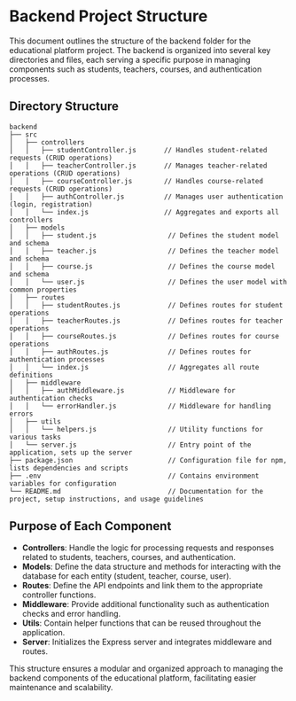 # Backend Project Structure

This document outlines the structure of the backend folder for the educational platform project. The backend is organized into several key directories and files, each serving a specific purpose in managing components such as students, teachers, courses, and authentication processes.

## Directory Structure

```
backend
├── src
│   ├── controllers
│   │   ├── studentController.js       // Handles student-related requests (CRUD operations)
│   │   ├── teacherController.js       // Manages teacher-related operations (CRUD operations)
│   │   ├── courseController.js        // Handles course-related requests (CRUD operations)
│   │   ├── authController.js          // Manages user authentication (login, registration)
│   │   └── index.js                   // Aggregates and exports all controllers
│   ├── models
│   │   ├── student.js                  // Defines the student model and schema
│   │   ├── teacher.js                  // Defines the teacher model and schema
│   │   ├── course.js                   // Defines the course model and schema
│   │   └── user.js                     // Defines the user model with common properties
│   ├── routes
│   │   ├── studentRoutes.js            // Defines routes for student operations
│   │   ├── teacherRoutes.js            // Defines routes for teacher operations
│   │   ├── courseRoutes.js             // Defines routes for course operations
│   │   ├── authRoutes.js               // Defines routes for authentication processes
│   │   └── index.js                    // Aggregates all route definitions
│   ├── middleware
│   │   ├── authMiddleware.js           // Middleware for authentication checks
│   │   └── errorHandler.js             // Middleware for handling errors
│   ├── utils
│   │   └── helpers.js                  // Utility functions for various tasks
│   └── server.js                       // Entry point of the application, sets up the server
├── package.json                        // Configuration file for npm, lists dependencies and scripts
├── .env                                // Contains environment variables for configuration
└── README.md                           // Documentation for the project, setup instructions, and usage guidelines
```

## Purpose of Each Component

- **Controllers**: Handle the logic for processing requests and responses related to students, teachers, courses, and authentication.
- **Models**: Define the data structure and methods for interacting with the database for each entity (student, teacher, course, user).
- **Routes**: Define the API endpoints and link them to the appropriate controller functions.
- **Middleware**: Provide additional functionality such as authentication checks and error handling.
- **Utils**: Contain helper functions that can be reused throughout the application.
- **Server**: Initializes the Express server and integrates middleware and routes.

This structure ensures a modular and organized approach to managing the backend components of the educational platform, facilitating easier maintenance and scalability.